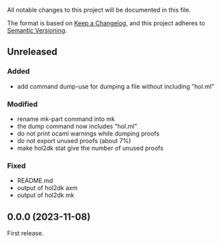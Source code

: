 All notable changes to this project will be documented in this file.

The format is based on [Keep a Changelog](https://keepachangelog.com/),
and this project adheres to [Semantic Versioning](https://semver.org/).

## Unreleased

### Added

- add command dump-use for dumping a file without including "hol.ml"

### Modified

- rename mk-part command into mk
- the dump command now includes "hol.ml"
- do not print ocaml warnings while dumping proofs
- do not export unused proofs (about 7%)
- make hol2dk stat give the number of unused proofs

### Fixed

- README.md
- output of hol2dk axm
- output of hol2dk mk

## 0.0.0 (2023-11-08)

First release.
